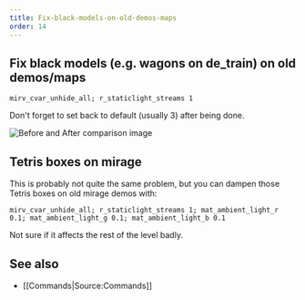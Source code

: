 ```yaml
---
title: Fix-black-models-on-old-demos-maps
order: 14
---
```

## Fix black models (e.g. wagons on de_train) on old demos/maps

```
mirv_cvar_unhide_all; r_staticlight_streams 1
```

Don't forget to set back to default (usually 3) after being done.

![Before and After comparison image](https://user-images.githubusercontent.com/3610128/95822264-d9935b80-0d2b-11eb-8c0d-3491847162d8.jpg)

## Tetris boxes on mirage

This is probably not quite the same problem, but you can dampen those Tetris boxes on old mirage demos with:
```
mirv_cvar_unhide_all; r_staticlight_streams 1; mat_ambient_light_r 0.1; mat_ambient_light_g 0.1; mat_ambient_light_b 0.1
```
Not sure if it affects the rest of the level badly.

## See also
- [[Commands|Source:Commands]]
